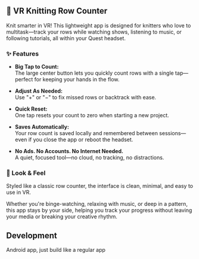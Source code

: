## 🧶 VR Knitting Row Counter

Knit smarter in VR! This lightweight app is designed for knitters who love to multitask—track your rows while watching shows, listening to music, or following tutorials, all within your Quest headset.

### ✨ Features

- **Big Tap to Count:**  
  The large center button lets you quickly count rows with a single tap—perfect for keeping your hands in the flow.

- **Adjust As Needed:**  
  Use "+" or "−" to fix missed rows or backtrack with ease.

- **Quick Reset:**  
  One tap resets your count to zero when starting a new project.

- **Saves Automatically:**  
  Your row count is saved locally and remembered between sessions—even if you close the app or reboot the headset.

- **No Ads. No Accounts. No Internet Needed.**  
  A quiet, focused tool—no cloud, no tracking, no distractions.

### 🎨 Look & Feel

Styled like a classic row counter, the interface is clean, minimal, and easy to use in VR.  

Whether you're binge-watching, relaxing with music, or deep in a pattern, this app stays by your side, helping you track your progress without leaving your media or breaking your creative rhythm.


## Development

Android app, just build like a regular app
